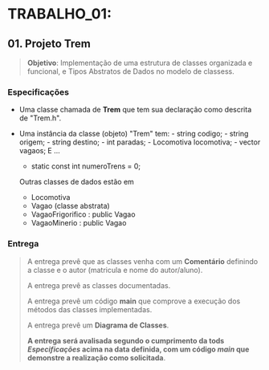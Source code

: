 # TRABALHO_01:

## 01. Projeto **Trem**

> **Objetivo**: Implementação de uma estrutura de classes organizada e funcional, e Tipos Abstratos de Dados no modelo de classess.

### Especificações

- Uma classe chamada de **Trem** que tem sua declaração como descrita de "Trem.h".
- Uma instância da classe (objeto) "Trem" tem: 
		- string codigo;
		- string origem;
		- string destino;
		- int paradas;
		- Locomotiva locomotiva;
		- vector<Vagao> vagaos;
  E ...
    -	static const int numeroTrens = 0;

  Outras classes de dados estão em 
  - Locomotiva
  - Vagao (classe abstrata)
  - VagaoFrigorifico : public Vagao
  - VagaoMinerio : public Vagao

### Entrega

> A entrega prevê que as classes venha com um **Comentário** definindo a classe e o autor (matricula e nome do autor/aluno).
> 
> A entrega prevê as classes documentadas.
>
> A entrega prevê um código **main** que comprove a execução dos métodos das classes implementadas.
>
> A entrega prevê um **Diagrama de Classes**.
>
> **A entrega será avalisada segundo o cumprimento da tods _Especificações_ acima na data definida, com um código _main_ que demonstre a realização como solicitada**.
